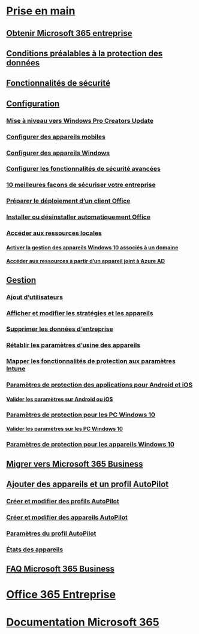 # [Prise en main](microsoft-365-business-overview.md)
## [Obtenir Microsoft 365 entreprise](sign-up.md)
## [Conditions préalables à la protection des données](pre-requisites-for-data-protection.md)
## [Fonctionnalités de sécurité](security-features.md)
## [Configuration](set-up.md)
### [Mise à niveau vers Windows Pro Creators Update](upgrade-to-windows-pro-creators-update.md)
### [Configurer des appareils mobiles](set-up-mobile-devices.md)
### [Configurer des appareils Windows](set-up-windows-devices.md)
### [Configurer les fonctionnalités de sécurité avancées](set-up-advanced-security.md)
### [10 meilleures façons de sécuriser votre entreprise](/Office365/Admin/security-and-compliance/secure-your-business-data?toc=/microsoft-365/business/toc.json&bc=/microsoft-365/business/breadcrumb/toc.json)
### [Préparer le déploiement d’un client Office](prepare-for-office-client-deployment.md)
### [Installer ou désinstaller automatiquement Office](auto-install-or-uninstall-office.md)
### [Accéder aux ressources locales]()
#### [Activer la gestion des appareils Windows 10 associés à un domaine](manage-windows-devices.md)
#### [Accéder aux ressources à partir d’un appareil joint à Azure AD](access-resources.md)
## [Gestion](manage.md)
### [Ajout d’utilisateurs](add-users-m365b.md)
### [Afficher et modifier les stratégies et les appareils](view-policies-and-devices.md)
### [Supprimer les données d’entreprise](remove-company-data.md)
### [Rétablir les paramètres d’usine des appareils](reset-devices-to-factory-settings.md)
### [Mapper les fonctionnalités de protection aux paramètres Intune](map-protection-features-to-intune-settings.md)
### [Paramètres de protection des applications pour Android et iOS](app-protection-settings-for-android-and-ios.md)
#### [Valider les paramètres sur Android ou iOS](validate-settings-on-android-or-ios.md)
### [Paramètres de protection pour les PC Windows 10](protection-settings-for-windows-10-pcs.md)
#### [Valider les paramètres sur les PC Windows 10](validate-settings-on-windows-10-pcs.md)
### [Paramètres de protection pour les appareils Windows 10](protection-settings-for-windows-10-devices.md)
## [Migrer vers Microsoft 365 Business](migrate-to-microsoft-365-business.md)
## [Ajouter des appareils et un profil AutoPilot](add-autopilot-devices-and-profile.md)
### [Créer et modifier des profils AutoPilot](create-and-edit-autopilot-profiles.md)
### [Créer et modifier des appareils AutoPilot](create-and-edit-autopilot-devices.md)
### [Paramètres du profil AutoPilot](autopilot-profile-settings.md)
### [États des appareils](device-states.md)
## [FAQ Microsoft 365 Business](support/microsoft-365-business-faqs.md)
# [Office 365 Entreprise](https://docs.microsoft.com/office365/enterprise)
# [Documentation Microsoft 365](https://docs.microsoft.com/microsoft-365)